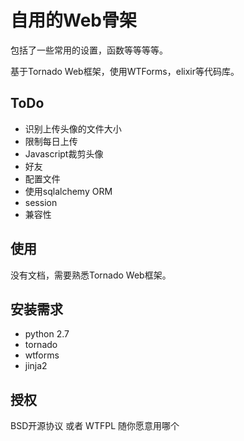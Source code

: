 # 自用的Web骨架

包括了一些常用的设置，函数等等等等。

基于Tornado Web框架，使用WTForms，elixir等代码库。

## ToDo
* 识别上传头像的文件大小
* 限制每日上传
* Javascript裁剪头像
* 好友
* 配置文件
* 使用sqlalchemy ORM
* session
* 兼容性

## 使用
没有文档，需要熟悉Tornado Web框架。

## 安装需求
* python 2.7
* tornado
* wtforms
* jinja2

## 授权
BSD开源协议 或者 WTFPL
随你愿意用哪个
